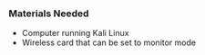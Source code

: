### Materials Needed

  * Computer running Kali Linux
  * Wireless card that can be set to monitor mode
